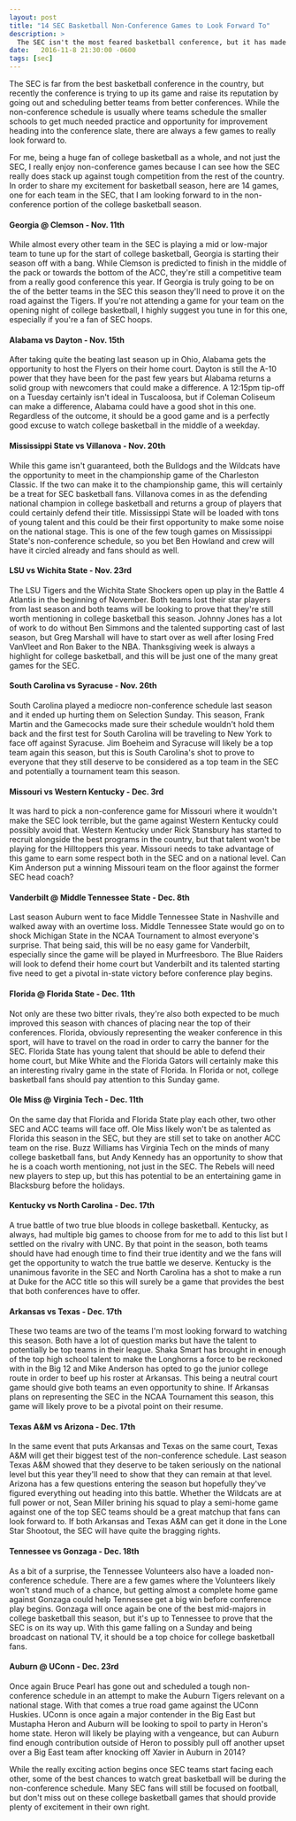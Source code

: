 ```yaml
---
layout: post
title: "14 SEC Basketball Non-Conference Games to Look Forward To"
description: >
  The SEC isn't the most feared basketball conference, but it has made a recent push to raise it's reputation during the non-conference slate.
date:   2016-11-8 21:30:00 -0600
tags: [sec]
---
```

The SEC is far from the best basketball conference in the country, but recently the conference is trying to up its game and raise its reputation by going out and scheduling better teams from better conferences. While the non-conference schedule is usually where teams schedule the smaller schools to get much needed practice and opportunity for improvement heading into the conference slate, there are always a few games to really look forward to.

For me, being a huge fan of college basketball as a whole, and not just the SEC, I really enjoy non-conference games because I can see how the SEC really does stack up against tough competition from the rest of the country. In order to share my excitement for basketball season, here are 14 games, one for each team in the SEC, that I am looking forward to in the non-conference portion of the college basketball season.

#### Georgia @ Clemson - Nov. 11th
While almost every other team in the SEC is playing a mid or low-major team to tune up for the start of college basketball, Georgia is starting their season off with a bang. While Clemson is predicted to finish in the middle of the pack or towards the bottom of the ACC, they're still a competitive team from a really good conference this year. If Georgia is truly going to be on the of the better teams in the SEC this season they'll need to prove it on the road against the Tigers. If you're not attending a game for your team on the opening night of college basketball, I highly suggest you tune in for this one, especially if you're a fan of SEC hoops.

#### Alabama vs Dayton - Nov. 15th
After taking quite the beating last season up in Ohio, Alabama gets the opportunity to host the Flyers on their home court. Dayton is still the A-10 power that they have been for the past few years but Alabama returns a solid group with newcomers that could make a difference. A 12:15pm tip-off on a Tuesday certainly isn't ideal in Tuscaloosa, but if Coleman Coliseum can make a difference, Alabama could have a good shot in this one. Regardless of the outcome, it should be a good game and is a perfectly good excuse to watch college basketball in the middle of a weekday.

#### Mississippi State vs Villanova - Nov. 20th
While this game isn't guaranteed, both the Bulldogs and the Wildcats have the opportunity to meet in the championship game of the Charleston Classic. If the two can make it to the championship game, this will certainly be a treat for SEC basketball fans. Villanova comes in as the defending national champion in college basketball and returns a group of players that could certainly defend their title. Mississippi State will be loaded with tons of young talent and this could be their first opportunity to make some noise on the national stage. This is one of the few tough games on Mississippi State's non-conference schedule, so you bet Ben Howland and crew will have it circled already and fans should as well.

#### LSU vs Wichita State - Nov. 23rd
The LSU Tigers and the Wichita State Shockers open up play in the Battle 4 Atlantis in the beginning of November. Both teams lost their star players from last season and both teams will be looking to prove that they're still worth mentioning in college basketball this season. Johnny Jones has a lot of work to do without Ben Simmons and the talented supporting cast of last season, but Greg Marshall will have to start over as well after losing Fred VanVleet and Ron Baker to the NBA. Thanksgiving week is always a highlight for college basketball, and this will be just one of the many great games for the SEC.

#### South Carolina vs Syracuse - Nov. 26th
South Carolina played a mediocre non-conference schedule last season and it ended up hurting them on Selection Sunday. This season, Frank Martin and the Gamecocks made sure their schedule wouldn't hold them back and the first test for South Carolina will be traveling to New York to face off against Syracuse. Jim Boeheim and Syracuse will likely be a top team again this season, but this is South Carolina's shot to prove to everyone that they still deserve to be considered as a top team in the SEC and potentially a tournament team this season.

#### Missouri vs Western Kentucky - Dec. 3rd
It was hard to pick a non-conference game for Missouri where it wouldn't make the SEC look terrible, but the game against Western Kentucky could possibly avoid that. Western Kentucky under Rick Stansbury has started to recruit alongside the best programs in the country, but that talent won't be playing for the Hilltoppers this year. Missouri needs to take advantage of this game to earn some respect both in the SEC and on a national level. Can Kim Anderson put a winning Missouri team on the floor against the former SEC head coach?

#### Vanderbilt @ Middle Tennessee State - Dec. 8th
Last season Auburn went to face Middle Tennessee State in Nashville and walked away with an overtime loss. Middle Tennessee State would go on to shock Michigan State in the NCAA Tournament to almost everyone's surprise. That being said, this will be no easy game for Vanderbilt, especially since the game will be played in Murfreesboro. The Blue Raiders will look to defend their home court but Vanderbilt and its talented starting five need to get a pivotal in-state victory before conference play begins.

#### Florida @ Florida State - Dec. 11th
Not only are these two bitter rivals, they're also both expected to be much improved this season with chances of placing near the top of their conferences. Florida, obviously representing the weaker conference in this sport, will have to travel on the road in order to carry the banner for the SEC. Florida State has young talent that should be able to defend their home court, but Mike White and the Florida Gators will certainly make this an interesting rivalry game in the state of Florida. In Florida or not, college basketball fans should pay attention to this Sunday game.

#### Ole Miss @ Virginia Tech - Dec. 11th
On the same day that Florida and Florida State play each other, two other SEC and ACC teams will face off. Ole Miss likely won't be as talented as Florida this season in the SEC, but they are still set to take on another ACC team on the rise. Buzz Williams has Virginia Tech on the minds of many college basketball fans, but Andy Kennedy has an opportunity to show that he is a coach worth mentioning, not just in the SEC. The Rebels will need new players to step up, but this has potential to be an entertaining game in Blacksburg before the holidays.

#### Kentucky vs North Carolina - Dec. 17th
A true battle of two true blue bloods in college basketball. Kentucky, as always, had multiple big games to choose from for me to add to this list but I settled on the rivalry with UNC. By that point in the season, both teams should have had enough time to find their true identity and we the fans will get the opportunity to watch the true battle we deserve. Kentucky is the unanimous favorite in the SEC and North Carolina has a shot to make a run at Duke for the ACC title so this will surely be a game that provides the best that both conferences have to offer.

#### Arkansas vs Texas - Dec. 17th
These two teams are two of the teams I'm most looking forward to watching this season. Both have a lot of question marks but have the talent to potentially be top teams in their league. Shaka Smart has brought in enough of the top high school talent to make the Longhorns a force to be reckoned with in the Big 12 and Mike Anderson has opted to go the junior college route in order to beef up his roster at Arkansas. This being a neutral court game should give both teams an even opportunity to shine. If Arkansas plans on representing the SEC in the NCAA Tournament this season, this game will likely prove to be a pivotal point on their resume.

#### Texas A&M vs Arizona - Dec. 17th
In the same event that puts Arkansas and Texas on the same court, Texas A&M will get their biggest test of the non-conference schedule. Last season Texas A&M showed that they deserve to be taken seriously on the national level but this year they'll need to show that they can remain at that level. Arizona has a few questions entering the season but hopefully they've figured everything out heading into this battle. Whether the Wildcats are at full power or not, Sean Miller brining his squad to play a semi-home game against one of the top SEC teams should be a great matchup that fans can look forward to. If both Arkansas and Texas A&M can get it done in the Lone Star Shootout, the SEC will have quite the bragging rights.

#### Tennessee vs Gonzaga - Dec. 18th
As a bit of a surprise, the Tennessee Volunteers also have a loaded non-conference schedule. There are a few games where the Volunteers likely won't stand much of a chance, but getting almost a complete home game against Gonzaga could help Tennessee get a big win before conference play begins. Gonzaga will once again be one of the best mid-majors in college basketball this season, but it's up to Tennessee to prove that the SEC is on its way up. With this game falling on a Sunday and being broadcast on national TV, it should be a top choice for college basketball fans.

#### Auburn @ UConn - Dec. 23rd
Once again Bruce Pearl has gone out and scheduled a tough non-conference schedule in an attempt to make the Auburn Tigers relevant on a national stage. With that comes a true road game against the UConn Huskies. UConn is once again a major contender in the Big East but Mustapha Heron and Auburn will be looking to spoil to party in Heron's home state. Heron will likely be playing with a vengeance, but can Auburn find enough contribution outside of Heron to possibly pull off another upset over a Big East team after knocking off Xavier in Auburn in 2014?

While the really exciting action begins once SEC teams start facing each other, some of the best chances to watch great basketball will be during the non-conference schedule. Many SEC fans will still be focused on football, but don't miss out on these college basketball games that should provide plenty of excitement in their own right.
